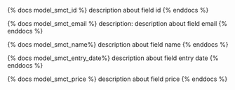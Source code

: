 {% docs model_smct_id %}
description about field id
{% enddocs %}

{% docs model_smct_email %}
description: description about field email
{% enddocs %}

{% docs model_smct_name%}
description about field name
{% enddocs %}


{% docs model_smct_entry_date%}
description about field entry date
{% enddocs %}

{% docs model_smct_price %}
description about field price
{% enddocs %}



          
          
          
